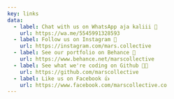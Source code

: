 ```yaml
---
key: links
data:
  - label: Chat with us on WhatsApp aja kaliii 💬
    url: https://wa.me/5545991328593
  - label: Follow us on Instagram 📸
    url: https://instagram.com/mars.collective
  - label: See our portfolio on Behance 🎨
    url: https://www.behance.net/marscollective
  - label: See what we're coding on Github 🧑‍💻
    url: https://github.com/marscollective
  - label: Like us on Facebook 👍
    url: https://www.facebook.com/marscollective.co
---
```

